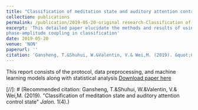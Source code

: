 ```yaml
---
title: "Classification of meditation state and auditory attention control state"
collection: publications
permalink: /publication/2019-05-20-original research-Classification of meditation state and auditory attention control state
excerpt: 'This detailed paper elucidate the methods and results of using EEG signal band power, ratios of frequencies magnitudes and 
phase-amplitude coupling in classification'
date: 2019-05-20
venue: 'NON'
paperurl: ''
citation: 'Gansheng, T.&Shuhui, W.&Valentin, V.& Wei,M. (2019). &quot;Classification of meditation state and auditory attention control state.&quot; <i>Jalon</i>. 1(4).'
---
```

This report consists of the protocol, data preprocessing, and machine learning models along with statistical analysis 
[Download paper here](/files/publications/jalon_6%20.pdf)

[//]: # (Recommended citation: Gansheng, T.&Shuhui, W.&Valentin, V.& Wei,M. (2019). "Classification of meditation state and auditory attention control state" <i>Jalon</i>. 1(4).)
